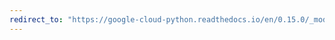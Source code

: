 ```yaml
---
redirect_to: "https://google-cloud-python.readthedocs.io/en/0.15.0/_modules/gcloud/storage/blob.html"
---
```

